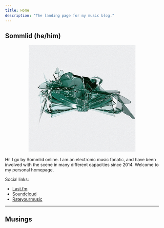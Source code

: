 ```yaml
---
title: Home
description: "The landing page for my music blog."
---
```


## Sommlid (he/him)
<p style="text-align: center;">
    <img src="/images/o6.jpg" alt="o6" float="right">
</p>
  
Hi! I go by Sommlid online. I am an electronic music fanatic, and have been involved with the scene in many different capacities since 2014. Welcome to my personal homepage.

Social links:
- [Last.fm](https://www.last.fm/user/sommlid "last.fm")
- [Soundcloud](https://soundcloud.com/sommlid "Soundcloud")
- [Rateyourmusic](https://rateyourmusic.com/~Fjuture "Rateyourmusic")

---

## Musings
